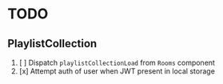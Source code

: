 # TODO

## PlaylistCollection

1. [ ] Dispatch `playlistCollectionLoad` from `Rooms` component
1. [x] Attempt auth of user when JWT present in local storage
